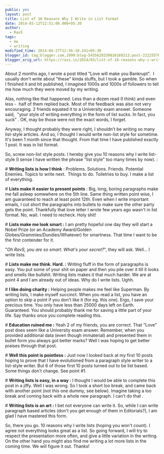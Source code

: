 ```yaml
---
public: yes
layout: post
title: List of 10 Reasons Why I Write in List Format
date: 2014-03-12T12:51:00.000+05:30
author:
  - RavS
tags:
  - me
  - writing
modified_time: 2014-04-27T12:56:10.241+05:30
blogger_id: tag:blogger.com,1999:blog-5435629330016169213.post-2222557812633004400
blogger_orig_url: https://ravs.in/2014/03/list-of-10-reasons-why-i-write-in-list.html
---
```


About 2 months ago, I wrote a post titled "Love will make you Bankrupt".  I usually don't write about "these" kinda stuffs, but I took a gamble. So when I finished it and hit published, I imagined 1000s and 1000s of followers to tell me how much they were moved by my writing. 

Alas, nothing like that happened. Less than a dozen read (I think) and even less -  half of them replied back. Most of the feedback was also not very encouraging. 2 friends equated it to a University exam answer. Someone said,  "your style of writing everything in the form of list sucks. In fact, you suck" . OK, may be those were not the exact words, I forget. 

Anyway, I thought probably they were right, I shouldn't be writing so many list-style articles. And so, I thought I would write non-list style for sometime. It's been 1 month since that thought. From that time I have published exactly 1 post. It was in list format. 

So, screw non-list style posts. I hereby give you 10 reasons why I write list-style (I sense I have written the phrase "list style" too many times by now). :

\# **Writing lists is how I think** : Problems. Solutions. Friends. Potential Enemies. Topics to write next.  Things to do. Toiletries to buy. I make a list of everything. 

\# **Lists make it easier to present points** : Big, long, boring paragraphs make me fall asleep somewhere on the 5th line. Same thing written point wise, I am guaranteed to reach at least point 12th. Even when I write important emails, I cut short the paragraphs into bullets to make sure the other party gets the point. Thankfully that love letter I wrote few years ago wasn't in list format. No, wait. I need to recheck. Holy shit! 

\# **Lists make me look smart :** I am pretty hopeful one day they will start a Nobel Prize (or an Academy Award/Golden Globes/Grammies/Dundies/Whatever) for smartness. That time I want to be the first contender for it. 

"_Oh RavS, you are so smart. What's your secret?_", they will ask.
Well... I write lists.

\# **Lists make me think. Hard. :** Writing fluff in the form of paragraphs is easy. You put some of your shit on paper and then you pile over it till it looks and smells like bullshit. Writing lists makes it that much harder. We are at point 4 and I am already out of ideas. Why do I write lists. Ughh. 

\# **I like doing charity :** Helping people makes me feel like Superman. By writing lists, I make myself succinct. When you read a list, you have an option to skip a point if you don't like it (for eg. this one). Ergo, I save your precious time. You only have less than 25000 days left on Earth. Guaranteed. You should probably thank me for saving a little part of your life. Say thanks once you complete reading this. 

\# **Education ruined me :** Yeah 2 of my friends, you are correct. That "Love" post does seem like a University exam answer. Remember, when you provided additional data (even though immaterial) and presented them in bullet form you always got better marks? Well I was hoping to get better praises through that post.  

\# **Well this point is pointless :** Just now I looked back at my first 10 posts hoping to prove that I have evolutioned from a paragraph style writer to a list-style writer. But 6 of those first 10 posts turned out to be list based. Some things don't change. See point #1.

\# **Writing lists is easy, in a way :** I thought I would be able to complete this post in a jiffy. Well I was wrong. So I took a short loo break, and came back with another point (not this one dummy, see below). Imagine taking a loo break and coming back with a whole new paragraph. I can't do that .

\# **Writing lists is an art :** I bet not everyone can write it. So, while I can write paragraph based articles (don't you get enough of them in Editorials?), I am glad I have mastered this form.



So, there you go. 10 reasons why I write lists (hoping you won't count). I agree not everything looks great as a list. So going forward, I will try to respect the presentation more often, and give a little variation in the writing. On the other hand you might also find me writing a lot more lists in the coming time. We will figure it out. Thanks!

